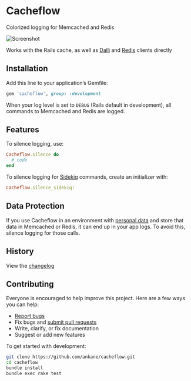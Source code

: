 # Cacheflow

Colorized logging for Memcached and Redis

![Screenshot](https://gist.githubusercontent.com/ankane/64d630db934c5222587794232a690864/raw/880b70fdbd2d11ccc8475f4616397184918852e8/console.png)

Works with the Rails cache, as well as [Dalli](https://github.com/petergoldstein/dalli) and [Redis](https://github.com/redis/redis-rb) clients directly

## Installation

Add this line to your application’s Gemfile:

```ruby
gem 'cacheflow', group: :development
```

When your log level is set to `DEBUG` (Rails default in development), all commands to Memcached and Redis are logged.

## Features

To silence logging, use:

```ruby
Cacheflow.silence do
  # code
end
```

To silence logging for [Sidekiq](https://github.com/mperham/sidekiq) commands, create an initializer with:

```ruby
Cacheflow.silence_sidekiq!
```

## Data Protection

If you use Cacheflow in an environment with [personal data](https://en.wikipedia.org/wiki/Personally_identifiable_information) and store that data in Memcached or Redis, it can end up in your app logs. To avoid this, silence logging for those calls.

## History

View the [changelog](https://github.com/ankane/cacheflow/blob/master/CHANGELOG.md)

## Contributing

Everyone is encouraged to help improve this project. Here are a few ways you can help:

- [Report bugs](https://github.com/ankane/cacheflow/issues)
- Fix bugs and [submit pull requests](https://github.com/ankane/cacheflow/pulls)
- Write, clarify, or fix documentation
- Suggest or add new features

To get started with development:

```sh
git clone https://github.com/ankane/cacheflow.git
cd cacheflow
bundle install
bundle exec rake test
```
